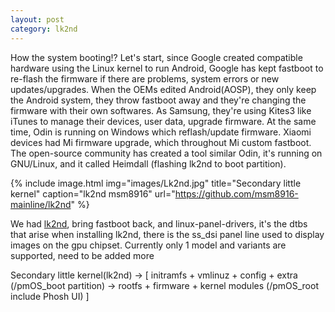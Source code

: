 ```yaml
---
layout: post
category: lk2nd
---
```


How the system booting!? Let's start, since Google created compatible hardware using the Linux kernel to run Android,
Google has kept fastboot to re-flash the firmware if there are problems, system errors or new updates/upgrades.
When the OEMs edited Android(AOSP), they only keep the Android system, they throw fastboot away and they're changing the firmware with their own softwares.
As Samsung, they're using Kites3 like iTunes to manage their devices, user data, upgrade firmware.
At the same time, Odin is running on Windows which reflash/update firmware.
Xiaomi devices had Mi firmware upgrade, which throughout Mi custom fastboot.
The open-source community has created a tool similar Odin, it's running on GNU/Linux, and it called Heimdall (flashing lk2nd to boot partition).

{% include image.html
            img="images/Lk2nd.jpg"
            title="Secondary little kernel" 
            caption="lk2nd msm8916"
            url="https://github.com/msm8916-mainline/lk2nd" %}

We had [lk2nd], bring fastboot back, and linux-panel-drivers, it's the dtbs that arise when installing lk2nd, there is the ss_dsi panel line used to display images on the gpu chipset.
Currently only 1 model and variants are supported, need to be added more

Secondary little kernel(lk2nd) → [ initramfs + vmlinuz + config + extra (/pmOS_boot partition) → rootfs + firmware + kernel modules (/pmOS_root include Phosh UI) ]

[lk2nd]: https://github.com/msm8916-mainline/lk2nd
